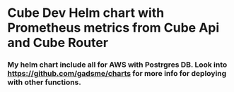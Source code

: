 # Cube Dev Helm chart with Prometheus metrics from Cube Api and Cube Router

###  My helm chart include all for AWS with Postrgres DB. Look into https://github.com/gadsme/charts for more info for deploying with other functions.